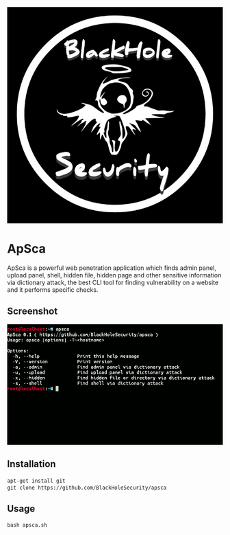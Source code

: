 <img src="src/blackholesec.png">

# ApSca
ApSca is a powerful web penetration application which finds admin panel, upload panel, shell, hidden file, hidden page and other sensitive information via dictionary attack, the best CLI tool for finding vulnerability on a website and it performs specific checks.

## Screenshot
<img src="src/apsca.png">

## Installation
```
apt-get install git
git clone https://github.com/BlackHoleSecurity/apsca
```

## Usage
```
bash apsca.sh
```